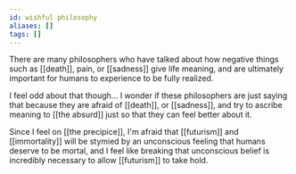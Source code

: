 ```yaml
---
id: wishful philosophy
aliases: []
tags: []
---
```


There are many philosophers who have talked about how negative things such as [[death]], pain, or [[sadness]] give life meaning, and are ultimately important for humans to experience to be fully realized.

I feel odd about that though... I wonder if these philosophers are just saying that because they are afraid of [[death]], or [[sadness]], and try to ascribe meaning to [[the absurd]] just so that they can feel better about it.

Since I feel on [[the precipice]], I'm afraid that [[futurism]] and [[immortality]] will be stymied by an unconscious feeling that humans deserve to be mortal, and I feel like breaking that unconscious belief is incredibly necessary to allow [[futurism]] to take hold.
